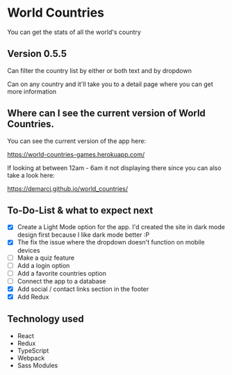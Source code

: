 # World Countries

You can get the stats of all the world's country

## Version 0.5.5

Can filter the country list by either or both text and by dropdown

Can on any country and it'll take you to a detail page where you can get more information

## Where can I see the current version of World Countries.

You can see the current version of the app here:

https://world-countries-games.herokuapp.com/

If looking at between 12am - 6am it not displaying there since you can also take a look here:

https://demarcj.github.io/world_countries/

## To-Do-List & what to expect next
- [x] Create a Light Mode option for the app. I'd created the site in dark mode design first because I like dark mode better :P 
- [x] The fix the issue where the dropdown doesn't function on mobile devices
- [ ] Make a quiz feature
- [ ] Add a login option
- [ ] Add a favorite countries option
- [ ] Connect the app to a database
- [x] Add social / contact links section in the footer
- [x] Add Redux

## Technology used
* React
* Redux
* TypeScript
* Webpack
* Sass Modules
